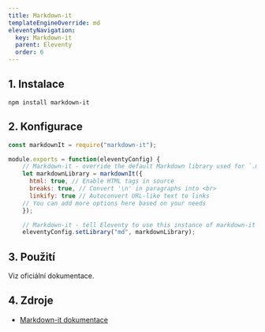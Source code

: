 ```yaml
---
title: Markdown-it
templateEngineOverride: md
eleventyNavigation:
  key: Markdown-it
  parent: Eleventy
  order: 6
---
```

## 1. Instalace 
```hmtl
npm install markdown-it
```

## 2. Konfigurace
```js
const markdownIt = require("markdown-it");

module.exports = function(eleventyConfig) {
    // Markdown-it - override the default Markdown library used for `.md` files with markdown-it
    let markdownLibrary = markdownIt({
      html: true, // Enable HTML tags in source
      breaks: true, // Convert '\n' in paragraphs into <br>
      linkify: true // Autoconvert URL-like text to links
    // You can add more options here based on your needs
    });

    // Markdown-it - tell Eleventy to use this instance of markdown-it
    eleventyConfig.setLibrary("md", markdownLibrary);
```

## 3. Použití
Viz oficiální dokumentace.

## 4. Zdroje
- [Markdown-it dokumentace](https://github.com/markdown-it/markdown-it)